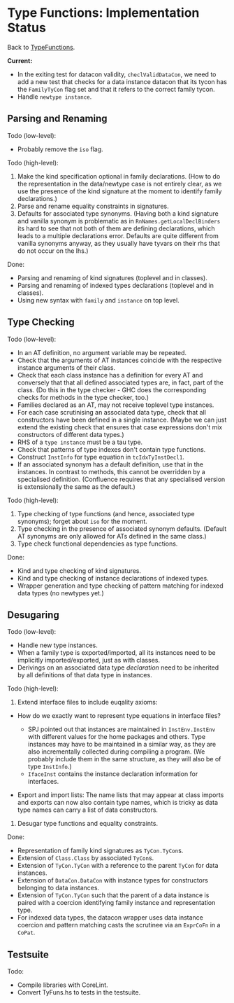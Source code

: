 # Type Functions: Implementation Status


Back to [TypeFunctions](type-functions).

**Current:**

- In the exiting test for datacon validity, `checlValidDataCon`, we need to add a new test that checks for a data instance datacon that its tycon has the `FamilyTyCon` flag set and that it refers to the correct family tycon.
- Handle `newtype instance`.

## Parsing and Renaming


Todo (low-level):

- Probably remove the `iso` flag.


Todo (high-level):

1. Make the kind specification optional in family declarations.  (How to do the representation in the data/newtype case is not entirely clear, as we use the presence of the kind signature at the moment to identify family declarations.)
1. Parse and rename equality constraints in signatures.
1. Defaults for associated type synonyms.  (Having both a kind signature and vanilla synonym is problematic as in `RnNames.getLocalDeclBinders` its hard to see that not both of them are defining declarations, which leads to a multiple declarations error.  Defaults are quite different from vanilla synonyms anyway, as they usually have tyvars on their rhs that do not occur on the lhs.)


Done:

- Parsing and renaming of kind signatures (toplevel and in classes).
- Parsing and renaming of indexed types declarations (toplevel and in classes).
- Using new syntax with `family` and `instance` on top level.

## Type Checking


Todo (low-level):

- In an AT definition, no argument variable may be repeated.
- Check that the arguments of AT instances coincide with the respective instance arguments of their class.
- Check that each class instance has a definition for every AT and conversely that that all defined associated types are, in fact, part of the class. (Do this in the type checker - GHC does the corresponding checks for methods in the type checker, too.)
- Families declared as an AT, may not receive toplevel type instances.
- For each case scrutinising an associated data type, check that all constructors have been defined in a single instance.  (Maybe we can just extend the existing check that ensures that case expressions don't mix constructors of different data types.)
- RHS of a `type instance` must be a tau type.
- Check that patterns of type indexes don't contain type functions.
- Construct `InstInfo` for type equation in `tcIdxTyInstDecl1`.
- If an associated synonym has a default definition, use that in the instances.  In contrast to methods, this cannot be overridden by a specialised definition.  (Confluence requires that any specialised version is extensionally the same as the default.)


Todo (high-level):

1. Type checking of type functions (and hence, associated type synonyms); forget about `iso` for the moment.
1. Type checking in the presence of associated synonym defaults.  (Default AT synonyms are only allowed for ATs defined in the same class.)
1. Type check functional dependencies as type functions.


Done: 

- Kind and type checking of kind signatures.
- Kind and type checking of instance declarations of indexed types.
- Wrapper generation and type checking of pattern matching for indexed data types (no newtypes yet.)

## Desugaring


Todo (low-level):

- Handle new type instances.
- When a family type is exported/imported, all its instances need to be implicitly imported/exported, just as with classes.
- Derivings on an associated data type *declaration* need to be inherited by all definitions of that data type in instances.


Todo (high-level):

1. Extend interface files to include euqality axioms:

  - How do we exactly want to represent type equations in interface files?

    - SPJ pointed out that instances are maintained in `InstEnv.InstEnv` with different values for the home packages and others. Type instances may have to be maintained in a similar way, as they are also incrementally collected during compiling a program.  (We probably include them in the same structure, as they will also be of type `InstInfo`.)
    - `IfaceInst` contains the instance declaration information for interfaces.
  - Export and import lists: The name lists that may appear at class imports and exports can now also contain type names, which is tricky as data type names can carry a list of data constructors.

1. Desugar type functions and equality constraints.


Done:

- Representation of family kind signatures as `TyCon.TyCon`s.
- Extension of `Class.Class` by associated `TyCon`s.
- Extension of `TyCon.TyCon` with a reference to the parent `TyCon` for data instances.
- Extension of `DataCon.DataCon` with instance types for constructors belonging to data instances.
- Extension of `TyCon.TyCon` such that the parent of a data instance is paired with a coercion identifying family instance and representation type.
- For indexed data types, the datacon wrapper uses data instance coercion and pattern matching casts the scrutinee via an `ExprCoFn` in a `CoPat`.

## Testsuite


Todo:

- Compile libraries with CoreLint.
- Convert TyFuns.hs to tests in the testsuite.
